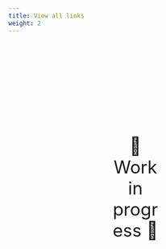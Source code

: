```yaml
---
title: View all links
weight: 2
---
```

<div style="text-align: center; font-size:2.5em;margin: 200px;">🚧 Work in progress 🚧</div>